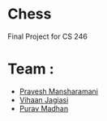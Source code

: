 # Chess
Final Project for CS 246

# Team : 
- [Pravesh Mansharamani](https://www.linkedin.com/in/pravesh-mansharamani-924984198/)
- [Vihaan Jagiasi](https://www.linkedin.com/in/vihaanjagiasi/)
- [Purav Madhan](https://www.linkedin.com/in/purav-madhan-3ba794209/)
